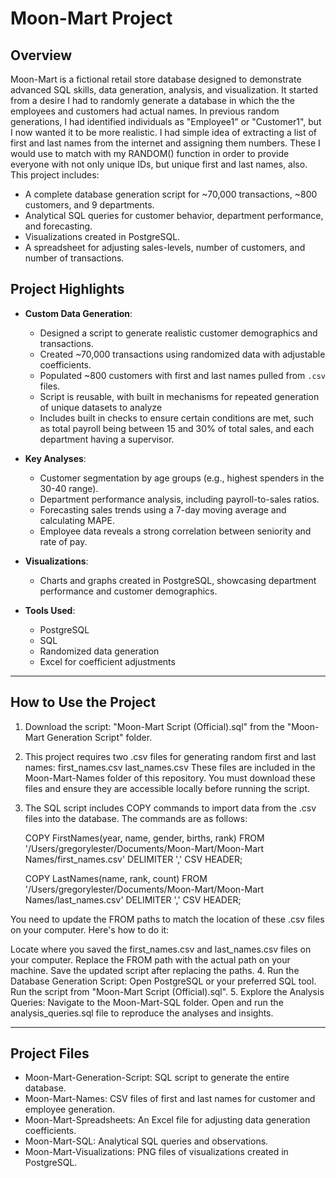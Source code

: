 # Moon-Mart Project

## Overview
Moon-Mart is a fictional retail store database designed to demonstrate advanced SQL skills, data generation, analysis, and visualization.
It started from a desire I had to randomly generate a database in which the the employees and customers had actual names.
In previous random generations, I had identified individuals as "Employee1" or "Customer1", but I now wanted it to be more realistic.
I had simple idea of extracting a list of first and last names from the internet and assigning them numbers.
These I would use to match with my RANDOM() function in order to provide everyone with not only unique IDs, but unique first and last names, also.
This project includes:
- A complete database generation script for ~70,000 transactions, ~800 customers, and 9 departments.
- Analytical SQL queries for customer behavior, department performance, and forecasting.
- Visualizations created in PostgreSQL.
- A spreadsheet for adjusting sales-levels, number of customers, and number of transactions.

## Project Highlights
- **Custom Data Generation**:
  - Designed a script to generate realistic customer demographics and transactions.
  - Created ~70,000 transactions using randomized data with adjustable coefficients.
  - Populated ~800 customers with first and last names pulled from `.csv` files.
  - Script is reusable, with built in mechanisms for repeated generation of unique datasets to analyze
  - Includes built in checks to ensure certain conditions are met, such as total payroll being between 15 and 30% of total sales, and each department having a supervisor.

- **Key Analyses**:
  - Customer segmentation by age groups (e.g., highest spenders in the 30-40 range).
  - Department performance analysis, including payroll-to-sales ratios.
  - Forecasting sales trends using a 7-day moving average and calculating MAPE.
  - Employee data reveals a strong correlation between seniority and rate of pay.

- **Visualizations**:
  - Charts and graphs created in PostgreSQL, showcasing department performance and customer demographics.
 
- **Tools Used**:
  - PostgreSQL
  - SQL
  - Randomized data generation
  - Excel for coefficient adjustments

----------------------------------------------------------------------------------------------------------------------------------------

## How to Use the Project

1. Download the script: "Moon-Mart Script (Official).sql" from the "Moon-Mart Generation Script" folder.
2. This project requires two .csv files for generating random first and last names:
      first_names.csv
      last_names.csv
These files are included in the Moon-Mart-Names folder of this repository. You must download these files and ensure they are accessible locally before running the script.
3. The SQL script includes COPY commands to import data from the .csv files into the database. The commands are as follows:

      COPY FirstNames(year, name, gender, births, rank)
      FROM '/Users/gregorylester/Documents/Moon-Mart/Moon-Mart Names/first_names.csv'
      DELIMITER ',' CSV HEADER;

      COPY LastNames(name, rank, count)
      FROM '/Users/gregorylester/Documents/Moon-Mart/Moon-Mart Names/last_names.csv'
      DELIMITER ',' CSV HEADER;
   
You need to update the FROM paths to match the location of these .csv files on your computer. Here's how to do it:

Locate where you saved the first_names.csv and last_names.csv files on your computer.
Replace the FROM path with the actual path on your machine. 
Save the updated script after replacing the paths.
4. Run the Database Generation Script:
      Open PostgreSQL or your preferred SQL tool.
      Run the script from "Moon-Mart Script (Official).sql".
5.  Explore the Analysis Queries:
      Navigate to the Moon-Mart-SQL folder.
      Open and run the analysis_queries.sql file to reproduce the analyses and insights.

----------------------------------------------------------------------------------------------------------------------------------------

## Project Files
- Moon-Mart-Generation-Script: SQL script to generate the entire database.
- Moon-Mart-Names: CSV files of first and last names for customer and employee generation.
- Moon-Mart-Spreadsheets: An Excel file for adjusting data generation coefficients.
- Moon-Mart-SQL: Analytical SQL queries and observations.
- Moon-Mart-Visualizations: PNG files of visualizations created in PostgreSQL.
